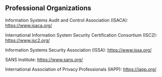 ## Professional Organizations

Information Systems Audit and Control Association (ISACA): https://www.isaca.org/

International Information System Security Certification Consortium (ISC2): https://www.isc2.org/

Information Systems Security Association (ISSA): https://www.issa.org/

SANS Institute: https://www.sans.org/

International Association of Privacy Professionals (IAPP): https://iapp.org/


